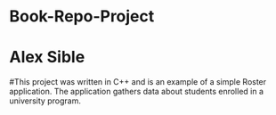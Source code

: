 # Book-Repo-Project
# Alex Sible


#This project was written in C++ and is an example of a simple Roster application. The application gathers data about students enrolled in a university program.
